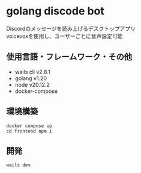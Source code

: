 # golang discode bot

Discordのメッセージを読み上げるデスクトップアプリ  
voicevoxを使用し、ユーザーごとに音声設定可能

## 使用言語・フレームワーク・その他
- wails cli v2.8.1
- golang v1.20
- node v20.12.2
- docker-compose

## 環境構築

```
docker compose up
cd frontend npm i
```

## 開発

```
wails dev
```

